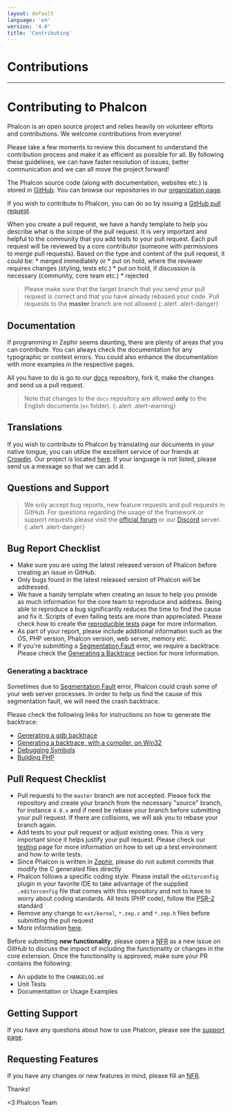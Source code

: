 ```yaml
---
layout: default
language: 'en'
version: '4.0'
title: 'Contributing'
---
```


# Contributions

* * *

# Contributing to Phalcon

Phalcon is an open source project and relies heavily on volunteer efforts and contributions. We welcome contributions from everyone!

Please take a few moments to review this document to understand the contribution process and make it as efficient as possible for all. By following these guidelines, we can have faster resolution of issues, better communication and we can all move the project forward!

The Phalcon source code (along with documentation, websites etc.) is stored in [GitHub](https://github.com). You can browse our repositories in our [organization page](https://github.com/phalcon).

If you wish to contribute to Phalcon, you can do so by issuing a [GitHub pull request](https://help.github.com/articles/using-pull-requests/).

When you create a pull request, we have a handy template to help you describe what is the scope of the pull request. It is very important and helpful to the community that you add tests to your pull request. Each pull request will be reviewed by a core contributor (someone with permissions to merge pull requests). Based on the type and content of the pull request, it could be: * merged immediately or * put on hold, where the reviewer requires changes (styling, tests etc.) * put on hold, if discussion is necessary (community, core team etc.) * rejected

> Please make sure that the target branch that you send your pull request is correct and that you have already rebased your code. Pull requests to the **master** branch are not allowed
{:.alert .alert-danger}

## Documentation

If programming in Zephir seems daunting, there are plenty of areas that you can contribute. You can always check the documentation for any typographic or context errors. You could also enhance the documentation with more examples in the respective pages.

All you have to do is go to our [docs](https://crowdin.com/project/phalcon-documentation) repository, fork it, make the changes and send us a pull request.

> Note that changes to the `docs` repository are allowed **only** to the English documents (`en` folder).
{:.alert .alert-warning}

## Translations

If you wish to contribute to Phalcon by translating our documents in your native tongue, you can utilize the excellent service of our friends at [Crowdin](https://crowdin.com). Our project is located [here](https://crowdin.com/project/phalcon-documentation). If your language is not listed, please send us a message so that we can add it.

## Questions and Support

> We only accept bug reports, new feature requests and pull requests in GitHub. For questions regarding the usage of the framework or support requests please visit the [official forum](https://phalcon.link/forum) or our [Discord](https://phalcon.link/discord) server.
{:.alert .alert-danger}

## Bug Report Checklist

- Make sure you are using the latest released version of Phalcon before creating an issue in GitHub.
- Only bugs found in the latest released version of Phalcon will be addressed.
- We have a handy template when creating an issue to help you provide as much information for the core team to reproduce and address. Being able to reproduce a bug significantly reduces the time to find the cause and fix it. Scripts of even failing tests are more than appreciated. Please check how to create the [reproducible tests](reproducible-tests) page for more information.
- As part of your report, please include additional information such as the OS, PHP version, Phalcon version, web server, memory etc.
- If you're submitting a [Segmentation Fault](https://en.wikipedia.org/wiki/Segmentation_fault) error, we require a backtrace. Please check the [Generating a Backtrace](#generating-a-backtrace) section for more information.

### Generating a backtrace

Sometimes due to [Segmentation Fault](https://en.wikipedia.org/wiki/Segmentation_fault) error, Phalcon could crash some of your web server processes. In order to help us find the cause of this segmentation fault, we will need the crash backtrace.

Please check the following links for instructions on how to generate the backtrace:

- [Generating a gdb backtrace](https://bugs.php.net/bugs-generating-backtrace.php)
- [Generating a backtrace, with a compiler, on Win32](https://bugs.php.net/bugs-generating-backtrace-win32.php)
- [Debugging Symbols](https://github.com/oerdnj/deb.sury.org/wiki/Debugging-symbols)
- [Building PHP](http://www.phpinternalsbook.com/build_system/building_php.html)

## Pull Request Checklist

- Pull requests to the `master` branch are not accepted. Please fork the repository and create your branch from the necessary "source" branch, for instance `4.0.x` and if need be rebase your branch before submitting your pull request. If there are collisions, we will ask you to rebase your branch again.
- Add tests to your pull request or adjust existing ones. This is very important since it helps justify your pull request. Please check our [testing](testing-environment) page for more information on how to set up a test environment and how to write tests.
- Since Phalcon is written in [Zephir](https://zephir-lang.com), please do not submit commits that modify the C generated files directly
- Phalcon follows a specific coding style. Please install the `editorconfig` plugin in your favorite IDE to take advantage of the supplied `.editorconfig` file that comes with this repository and not to have to worry about coding standards. All tests (PHP code), follow the [PSR-2](https://www.php-fig.org/psr/) standard
- Remove any change to `ext/kernel`, `*.zep.c` and `*.zep.h` files before submitting the pull request
- More information [here](new-pull-request).

Before submitting **new functionality**, please open a [NFR](new-feature-request) as a new issue on GitHub to discuss the impact of including the functionality or changes in the core extension. Once the functionality is approved, make sure your PR contains the following:

- An update to the `CHANGELOG.md`
- Unit Tests
- Documentation or Usage Examples

## Getting Support

If you have any questions about how to use Phalcon, please see the [support page](http://phalcon.link/support).

## Requesting Features

If you have any changes or new features in mind, please fill an [NFR](new-feature-request).

Thanks!

<3 Phalcon Team